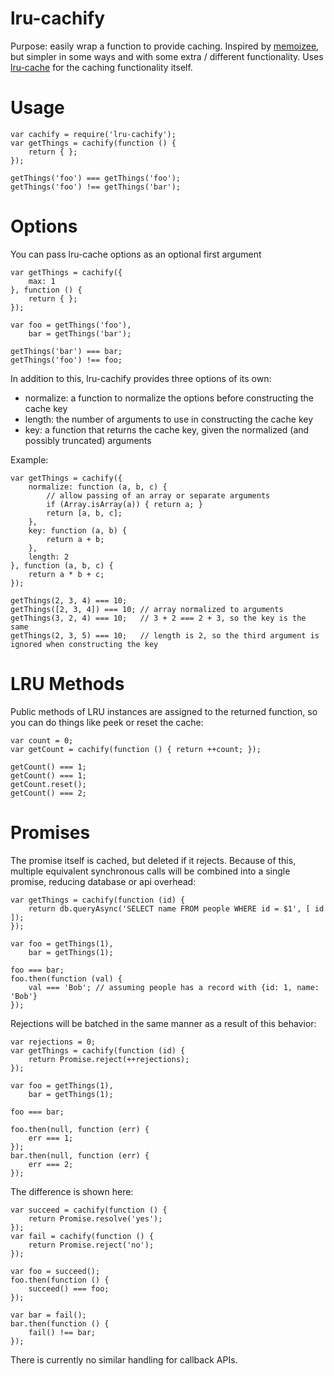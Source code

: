 # lru-cachify

Purpose: easily wrap a function to provide caching. Inspired by [memoizee](http://www.npmjs.com/package/memoizee), but simpler in some ways and with some extra / different functionality. Uses [lru-cache](http://www.npmjs.com/package/lru-cache) for the caching functionality itself.

# Usage

    var cachify = require('lru-cachify');
    var getThings = cachify(function () {
        return { };
    });

    getThings('foo') === getThings('foo');
    getThings('foo') !== getThings('bar');

# Options
You can pass lru-cache options as an optional first argument

    var getThings = cachify({
        max: 1        
    }, function () {
        return { };
    });

    var foo = getThings('foo'),
		bar = getThings('bar');

    getThings('bar') === bar;
    getThings('foo') !== foo;

In addition to this, lru-cachify provides three options of its own:

- normalize: a function to normalize the options before constructing the cache key
- length: the number of arguments to use in constructing the cache key
- key: a function that returns the cache key, given the normalized (and possibly truncated) arguments

Example:

    var getThings = cachify({
        normalize: function (a, b, c) {
            // allow passing of an array or separate arguments
            if (Array.isArray(a)) { return a; }
            return [a, b, c];
        },
        key: function (a, b) {
            return a + b;
        },
        length: 2
    }, function (a, b, c) {
        return a * b + c;         
    });

    getThings(2, 3, 4) === 10;
    getThings([2, 3, 4]) === 10; // array normalized to arguments
    getThings(3, 2, 4) === 10;   // 3 + 2 === 2 + 3, so the key is the same
    getThings(2, 3, 5) === 10;   // length is 2, so the third argument is ignored when constructing the key

# LRU Methods
Public methods of LRU instances are assigned to the returned function, so you can do things like peek or reset the cache:

    var count = 0;
    var getCount = cachify(function () { return ++count; });
    
    getCount() === 1;
    getCount() === 1;
    getCount.reset();
    getCount() === 2;     

# Promises
The promise itself is cached, but deleted if it rejects. Because of this, multiple equivalent synchronous calls will be combined into a single promise, reducing database or api overhead:

    var getThings = cachify(function (id) {
        return db.queryAsync('SELECT name FROM people WHERE id = $1', [ id ]);
    });

    var foo = getThings(1),
        bar = getThings(1);

    foo === bar;
    foo.then(function (val) {
        val === 'Bob'; // assuming people has a record with {id: 1, name: 'Bob'}
    });

Rejections will be batched in the same manner as a result of this behavior:

    var rejections = 0;
    var getThings = cachify(function (id) {
        return Promise.reject(++rejections);
    });

    var foo = getThings(1),
        bar = getThings(1);

    foo === bar;

    foo.then(null, function (err) {
        err === 1;
    });
    bar.then(null, function (err) {
        err === 2;
    });

The difference is shown here:

    var succeed = cachify(function () {
        return Promise.resolve('yes');
    });
    var fail = cachify(function () {
        return Promise.reject('no');
    });
    
    var foo = succeed();
    foo.then(function () {
        succeed() === foo;
    });

    var bar = fail();
    bar.then(function () {
        fail() !== bar;
    });

There is currently no similar handling for callback APIs.
